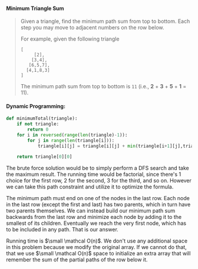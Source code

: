 #### Minimum Triangle Sum

> Given a triangle, find the minimum path sum from top to bottom. Each step you may move to adjacent numbers on the row below.
>
> For example, given the following triangle
>
> ```
> [
>      [2],
>     [3,4],
>    [6,5,7],
>   [4,1,8,3]
> ]
> ```
>
> The minimum path sum from top to bottom is `11` \(i.e., **2** + **3** + **5** + **1** = 11\).

#### Dynamic Programming:

```py
def minimumTotal(triangle):
    if not triangle:
        return 0
    for i in reversed(range(len(triangle)-1)):
        for j in range(len(triangle[i])):
            triangle[i][j] = triangle[i][j] + min(triangle[i+1][j],triangle[i+1][j+1])

    return triangle[0][0]
```

The brute force solution would be to simply perform a DFS search and take the maximum result. The running time would be factorial, since there's 1 choice for the first row, 2 for the second, 3 for the third, and so on. However we can take this path constraint and utilize it to optimize the formula. 

The minimum path must end on one of the nodes in the last row. Each node in the last row \(except the first and last\) has two parents, which in turn have two parents themselves. We can instead build our minimum path sum backwards from the last row and minimize each node by adding it to the smallest of its children. Eventually we reach the very first node, which has to be included in any path. That is our answer. 

Running time is $\small \mathcal O(n)$. We don't use any additional space in this problem because we modify the original array. If we cannot do that, that we use $\small \mathcal O(n)$ space to initialize an extra array that will remember the sum of the partial paths of the row below it. 

